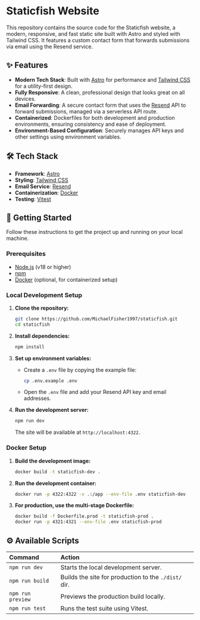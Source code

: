 # Staticfish Website

This repository contains the source code for the Staticfish website, a modern, responsive, and fast static site built with Astro and styled with Tailwind CSS. It features a custom contact form that forwards submissions via email using the Resend service.

## ✨ Features

- **Modern Tech Stack**: Built with [Astro](https://astro.build/) for performance and [Tailwind CSS](https://tailwindcss.com/) for a utility-first design.
- **Fully Responsive**: A clean, professional design that looks great on all devices.
- **Email Forwarding**: A secure contact form that uses the [Resend](https://resend.com/) API to forward submissions, managed via a serverless API route.
- **Containerized**: Dockerfiles for both development and production environments, ensuring consistency and ease of deployment.
- **Environment-Based Configuration**: Securely manages API keys and other settings using environment variables.

## 🛠 Tech Stack

- **Framework**: [Astro](https://astro.build/)
- **Styling**: [Tailwind CSS](https://tailwindcss.com/)
- **Email Service**: [Resend](https://resend.com/)
- **Containerization**: [Docker](https://www.docker.com/)
- **Testing**: [Vitest](https://vitest.dev/)

## 🚀 Getting Started

Follow these instructions to get the project up and running on your local machine.

### Prerequisites

- [Node.js](https://nodejs.org/) (v18 or higher)
- [npm](https://www.npmjs.com/)
- [Docker](https://www.docker.com/get-started) (optional, for containerized setup)

### Local Development Setup

1.  **Clone the repository:**
    ```sh
    git clone https://github.com/MichaelFisher1997/staticfish.git
    cd staticfish
    ```

2.  **Install dependencies:**
    ```sh
    npm install
    ```

3.  **Set up environment variables:**
    -   Create a `.env` file by copying the example file:
        ```sh
        cp .env.example .env
        ```
    -   Open the `.env` file and add your Resend API key and email addresses.

4.  **Run the development server:**
    ```sh
    npm run dev
    ```
    The site will be available at `http://localhost:4322`.

### Docker Setup

1.  **Build the development image:**
    ```sh
    docker build -t staticfish-dev .
    ```

2.  **Run the development container:**
    ```sh
    docker run -p 4322:4322 -v .:/app --env-file .env staticfish-dev
    ```

3.  **For production, use the multi-stage Dockerfile:**
    ```sh
    docker build -f Dockerfile.prod -t staticfish-prod .
    docker run -p 4321:4321 --env-file .env staticfish-prod
    ```

## ⚙️ Available Scripts

| Command         | Action                                               |
| :-------------- | :--------------------------------------------------- |
| `npm run dev`   | Starts the local development server.                 |
| `npm run build` | Builds the site for production to the `./dist/` dir. |
| `npm run preview` | Previews the production build locally.               |
| `npm run test`  | Runs the test suite using Vitest.                    |
